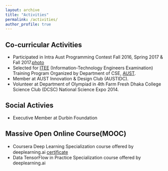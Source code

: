 ```yaml
---
layout: archive
title: "Activities"
permalink: /activities/
author_profile: true
---
```


## Co-curricular Activities
* Participated in Intra Aust Programming Contest Fall 2016, Spring 2017 & Fall
  2017.[photo](https://Solayman-Emon.github.io/files/Programming_Contest_Our_Group.jpg)
* Selected for [ITEE](http://bditec.gov.bd/) (Information-Technology Engineers Examination) Training
  Program Organized by Department of CSE, [AUST](http://aust.edu/cse/index.htm).
* Member at AUST Innovation & Design Club (AUSTIDC).
* Volunteer at Department of Olympiad in 4th Farm Fresh Dhaka College Science
  Club (DCSC) National Science Expo 2014.

## Social Activies
* Executive Member at Durbin Foundation

## Massive Open Online Course(MOOC) 
* Coursera Deep Learning Specialization course oﬀered by deeplearning.ai [certificate](https://Solayman-Emon.github.io/files/Neural_Networks_Coursera.pdf)          
* Data TensorFlow in Practice Specialization course offered by deeplearning.ai 
